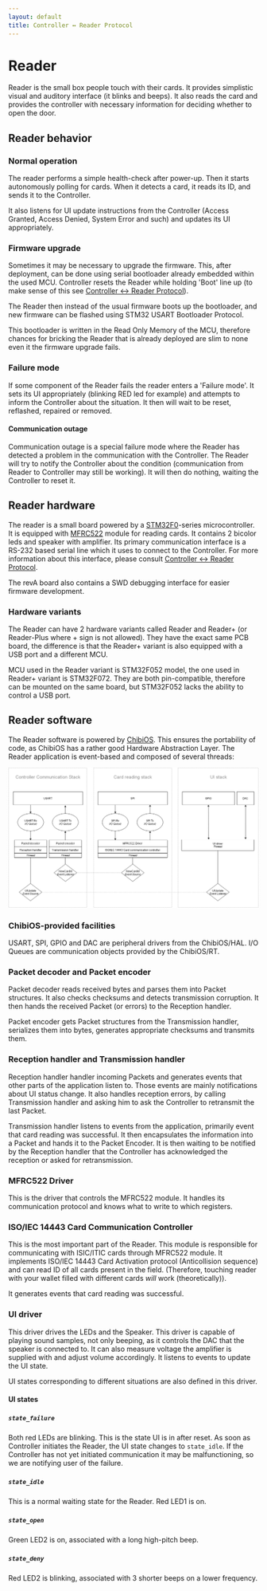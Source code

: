 ```yaml
---
layout: default
title: Controller ↔ Reader Protocol
---
```


# Reader

Reader is the small box people touch with their cards. It provides simplistic visual and auditory interface (it blinks and beeps). It also reads the card and provides the controller with necessary information for deciding whether to open the door.

## Reader behavior

### Normal operation

The reader performs a simple health-check after power-up. Then it starts autonomously polling for cards. When it detects a card, it reads its ID, and sends it to the Controller.

It also listens for UI update instructions from the Controller (Access Granted, Access Denied, System Error and such) and updates its UI appropriately.

### Firmware upgrade

Sometimes it may be necessary to upgrade the firmware. This, after deployment, can be done using serial bootloader already embedded within the used MCU. Controller resets the Reader while holding 'Boot' line up (to make sense of this see [Controller ↔ Reader Protocol](/projects/rp/reader-controller-protocol.html)).

The Reader then instead of the usual firmware boots up the bootloader, and new firmware can be flashed using STM32 USART Bootloader Protocol.

This bootloader is written in the Read Only Memory of the MCU, therefore chances for bricking the Reader that is already deployed are slim to none even it the firmware upgrade fails.

### Failure mode

If some component of the Reader fails the reader enters a 'Failure mode'. It sets its UI appropriately (blinking RED led for example) and attempts to inform the Controller about the situation. It then will wait to be reset, reflashed, repaired or removed.

#### Communication outage

Communication outage is a special failure mode where the Reader has detected a problem in the communication with the Controller. The Reader will try to notify the Controller about the condition (communication from Reader to Controller may still be working). It will then do nothing, waiting the Controller to reset it.

## Reader hardware

The reader is a small board powered by a [STM32F0](www.st.com/stm32f0)-series microcontroller. It is equipped with [MFRC522](http://www.nxp.com/products/identification-and-security/nfc-and-reader-ics/nfc-frontend-solutions/standard-3v-mifare-reader-solution:MFRC522) module for reading cards.
It contains 2 bicolor leds and speaker with amplifier. Its primary communication interface is a RS-232 based serial line which it uses to connect to the Controller. For more information about this interface, please consult [Controller ↔ Reader Protocol](/projects/rp/reader-controller-protocol.html).

The revA board also contains a SWD debugging interface for easier firmware development.

### Hardware variants

The Reader can have 2 hardware variants called Reader and Reader+ (or Reader-Plus where + sign is not allowed). They have the exact same PCB board, the difference is that the Reader+ variant is also equipped with a USB port and a different MCU.

MCU used in the Reader variant is STM32F052 model, the one used in Reader+ variant is STM32F072. They are both pin-compatible, therefore can be mounted on the same board, but STM32F052 lacks the ability to control a USB port.

## Reader software

The Reader software is powered by [ChibiOS](http://www.chibios.org/). This ensures the portability of code, as ChibiOS has a rather good Hardware Abstraction Layer. The Reader application is event-based and composed of several threads:

![Reader software architecture](/projects/rp/reader-sw-arch.png)

### ChibiOS-provided facilities

USART, SPI, GPIO and DAC are peripheral drivers from the ChibiOS/HAL. I/O Queues are communication objects provided by the ChibiOS/RT.

### Packet decoder and Packet encoder

Packet decoder reads received bytes and parses them into Packet structures. It also checks checksums and detects transmission corruption. It then hands the received Packet (or errors) to the Reception handler.

Packet encoder gets Packet structures from the Transmission handler, serializes them into bytes, generates appropriate checksums and transmits them.

### Reception handler and Transmission handler

Reception handler handler incoming Packets and generates events that other parts of the application listen to. Those events are mainly notifications about UI status change. It also handles reception errors, by calling Transmission handler and asking him to ask the Controller to retransmit the last Packet.

Transmission handler listens to events from the application, primarily event that card reading was successful. It then encapsulates the information into a Packet and hands it to the Packet Encoder. It is then waiting to be notified by the Reception handler that the Controller has acknowledged the reception or asked for retransmission.

### MFRC522 Driver

This is the driver that controls the MFRC522 module. It handles its communication protocol and knows what to write to which registers.

### ISO/IEC 14443 Card Communication Controller

This is the most important part of the Reader. This module is responsible for communicating with ISIC/ITIC cards through MFRC522 module. It implements ISO/IEC 14443 Card Activation protocol (Anticollision sequence) and can read ID of all cards present in the field. (Therefore, touching reader with your wallet filled with different cards *will* work (theoretically)).

It generates events that card reading was successful.

### UI driver

This driver drives the LEDs and the Speaker. This driver is capable of playing sound samples, not only beeping, as it controls the DAC that the speaker is connected to. It can also measure voltage the amplifier is supplied with and adjust volume accordingly. It listens to events to update the UI state.

UI states corresponding to different situations are also defined in this driver.

#### UI states

##### `state_failure`

Both red LEDs are blinking. This is the state UI is in after reset. As soon as Controller initiates the Reader, the UI state changes to `state_idle`. If the Controller has not yet initiated communication it may be malfunctioning, so we are notifying user of the failure.

##### `state_idle`

This is a normal waiting state for the Reader. Red LED1 is on.

##### `state_open`

Green LED2 is on, associated with a long high-pitch beep.

##### `state_deny`

Red LED2 is blinking, associated with 3 shorter beeps on a lower frequency.
